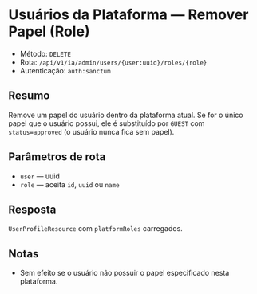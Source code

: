 # Usuários da Plataforma — Remover Papel (Role)

- Método: `DELETE`
- Rota: `/api/v1/ia/admin/users/{user:uuid}/roles/{role}`
- Autenticação: `auth:sanctum`

## Resumo
Remove um papel do usuário dentro da plataforma atual. Se for o único papel que o usuário possui, ele é substituído por `GUEST` com `status=approved` (o usuário nunca fica sem papel).

## Parâmetros de rota
- `user` — uuid
- `role` — aceita `id`, `uuid` ou `name`

## Resposta
`UserProfileResource` com `platformRoles` carregados.

## Notas
- Sem efeito se o usuário não possuir o papel especificado nesta plataforma.
